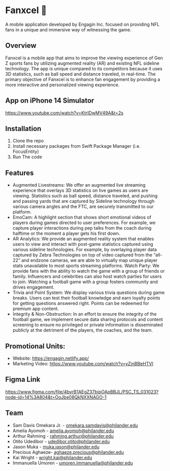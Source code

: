 # Fanxcel 🏈
A mobile application developed by Engagin Inc. focused on providing NFL fans in a unique and immersive way of witnessing the game.

## Overview
Fanxcel is a mobile app that aims to improve the viewing experience of Gen Z sports fans by utilizing augmented reality (AR) and existing NFL sideline technology. The app is unique compared to its competitors because it uses 3D statistics, such as ball speed and distance traveled, in real-time. The primary objective of Fanxcel is to enhance fan engagement by providing a more interactive and personalized viewing experience.

## App on iPhone 14 Simulator

https://www.youtube.com/watch?v=KtrIDwMV49A&t=2s

## Installation

1. Clone the repo
2. Install necessary packages from Swift Package Manager (i.e. FocusEntity)
3. Run The code 

## Features

- Augmented Livestreams: We offer an augmented live streaming experience that overlays 3D statistics on live games as users are viewing. Statistics such as ball speed, distance traveled, and pushing and passing yards that are captured by Sideline technology through various camera angles and the FTC, are securely transmitted to our platform. 
-  EmoCam: A highlight section that shows short emotional videos of players during games directed to user preferences. For example, we capture player interactions during pep talks from the coach during halftime or the moment a player gets his first down. 
-  AR Analytics: We provide an augmented reality system that enables users to view and interact with post-game statistics captured using various sideline technologies. For example, by overlaying player data captured by Zebra Technologies on top of video captured from the “all-22” and endzone cameras, we are able to virtually map unique player stats unavailable to most sports streaming platforms. 
Watch Party: We provide fans with the ability to watch the game with a group of friends or family. Influencers and celebrities can also host watch parties for users to join. Watching a football game with a group fosters community and drives engagement.
- Trivia and Point System: We display various trivia questions during game breaks. Users can test their football knowledge and earn loyalty points for getting questions answered right. Points can be redeemed for premium app content.
- Integrity & Non-Obstruction: In an effort to ensure the integrity of the football game, we implement secure data sharing protocols and content screening to ensure no privileged or private information is disseminated publicly at the detriment of the players, the coaches, and the team.

## Promotional Units:
- Website: https://engagin.netlify.app/
- Marketing Video: https://www.youtube.com/watch?v=yZinBBeHTVI

## Figma Link
https://www.figma.com/file/4bvrB1AEgZ37bjpOApBBJL/PSC_TS_031023?node-id=14%3A804&t=OoJbe08QkNXXNAGO-1


## Team
- Sam Davis Omekara Jr. - omekara.samdavis@philander.edu
- Amelia Ayomoh - amelia.ayomoh@philander.edu
- Arthur Rahming - rahming.arthur@philander.edu
- Otito Udedibor - udedibor.otito@philander.edu
- Jason Muka - muka.jason@philander.edu
- Precious Aghaeze- aghaeze.precious@philander.edu
- Kai Wright - wright.kai@philander.edu
- Immanuella Umoren - umoren.immanuella@philander.edu

